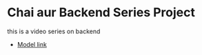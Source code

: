 # Chai aur Backend Series Project

this is a video series on backend
- [Model link](https://app.eraser.io/workspace/YtPqZ1VogxGy1jzIDkzj)